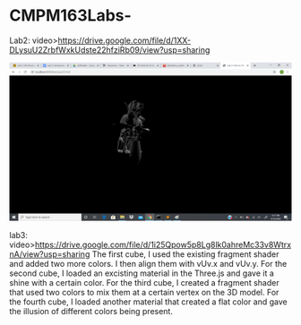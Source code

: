 # CMPM163Labs- 
Lab2:
video>https://drive.google.com/file/d/1XX-DLysuU2ZrbfWxkUdste22hfziRb09/view?usp=sharing

![](lab2/imgs/lab2.png)

lab3:
video>https://drive.google.com/file/d/1i25Qpow5p8Lg8lk0ahreMc33v8WtrxnA/view?usp=sharing
The first cube, I used the existing fragment shader and added two more colors. I then align them with vUv.x and vUv.y.
For the second cube, I loaded an excisting material in the Three.js and gave it a shine with a certain color.
For the third cube, I created a fragment shader that used two colors to mix them at a certain vertex on the 3D model.
For the fourth cube, I loaded another material that created a flat color and gave the illusion of different colors being present.
